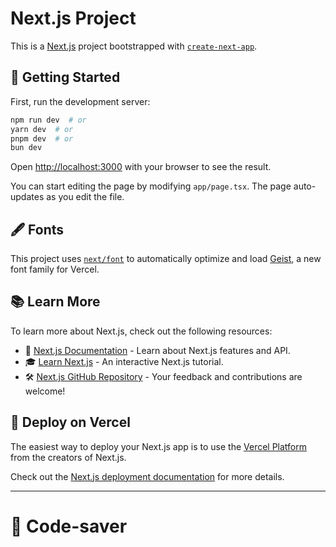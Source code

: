 # Next.js Project

This is a [Next.js](https://nextjs.org) project bootstrapped with [`create-next-app`](https://nextjs.org/docs/app/api-reference/cli/create-next-app).

## 🚀 Getting Started

First, run the development server:

```bash
npm run dev  # or
yarn dev  # or
pnpm dev  # or
bun dev
```

Open [http://localhost:3000](http://localhost:3000) with your browser to see the result.

You can start editing the page by modifying `app/page.tsx`. The page auto-updates as you edit the file.

## 🖋️ Fonts

This project uses [`next/font`](https://nextjs.org/docs/app/building-your-application/optimizing/fonts) to automatically optimize and load [Geist](https://vercel.com/font), a new font family for Vercel.

## 📚 Learn More

To learn more about Next.js, check out the following resources:

- 📖 [Next.js Documentation](https://nextjs.org/docs) - Learn about Next.js features and API.
- 🎓 [Learn Next.js](https://nextjs.org/learn) - An interactive Next.js tutorial.
- 🛠️ [Next.js GitHub Repository](https://github.com/vercel/next.js) - Your feedback and contributions are welcome!

## 🚀 Deploy on Vercel

The easiest way to deploy your Next.js app is to use the [Vercel Platform](https://vercel.com/new?utm_medium=default-template&filter=next.js&utm_source=create-next-app&utm_campaign=create-next-app-readme) from the creators of Next.js.

Check out the [Next.js deployment documentation](https://nextjs.org/docs/app/building-your-application/deploying) for more details.

---

# 💾 Code-saver

